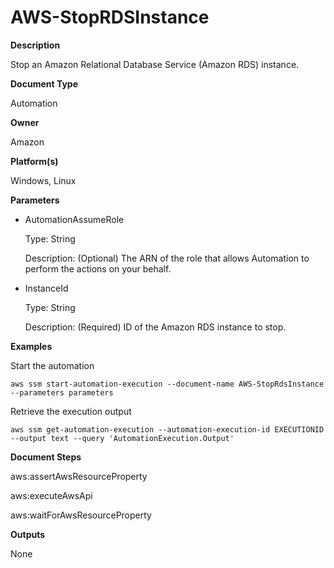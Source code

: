 # AWS\-StopRDSInstance<a name="automation-aws-stoprdsinstance"></a>

**Description**

Stop an Amazon Relational Database Service \(Amazon RDS\) instance\.

**Document Type**

Automation

**Owner**

Amazon

**Platform\(s\)**

Windows, Linux

**Parameters**
+ AutomationAssumeRole

  Type: String

  Description: \(Optional\) The ARN of the role that allows Automation to perform the actions on your behalf\.
+ InstanceId

  Type: String

  Description: \(Required\) ID of the Amazon RDS instance to stop\.

**Examples**

Start the automation

```
aws ssm start-automation-execution --document-name AWS-StopRdsInstance --parameters parameters
```

Retrieve the execution output

```
aws ssm get-automation-execution --automation-execution-id EXECUTIONID --output text --query 'AutomationExecution.Output'
```

**Document Steps**

aws:assertAwsResourceProperty

aws:executeAwsApi

aws:waitForAwsResourceProperty

**Outputs**

None